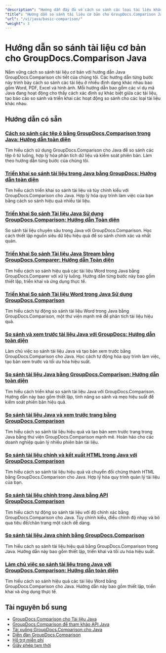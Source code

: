 ```yaml
---
"description": "Hướng dẫn đầy đủ về cách so sánh các loại tài liệu khác nhau như Word, PDF, Excel, hình ảnh, v.v. bằng GroupDocs.Comparison cho Java."
"title": "Hướng dẫn so sánh tài liệu cơ bản cho GroupDocs.Comparison Java"
"url": "/vi/java/basic-comparison/"
"weight": 3
---
```


# Hướng dẫn so sánh tài liệu cơ bản cho GroupDocs.Comparison Java

Nắm vững cách so sánh tài liệu cơ bản với hướng dẫn Java GroupDocs.Comparison chi tiết của chúng tôi. Các hướng dẫn từng bước này trình bày cách so sánh các tài liệu ở nhiều định dạng khác nhau bao gồm Word, PDF, Excel và hình ảnh. Mỗi hướng dẫn bao gồm các ví dụ mã Java đang hoạt động cho thấy cách xác định sự khác biệt giữa các tài liệu, tạo báo cáo so sánh và triển khai các hoạt động so sánh cho các loại tài liệu khác nhau.

## Hướng dẫn có sẵn

### [Cách so sánh các tệp ô bằng GroupDocs.Comparison trong Java: Hướng dẫn toàn diện](./compare-cell-files-groupdocs-java-streams/)
Tìm hiểu cách sử dụng GroupDocs.Comparison cho Java để so sánh các tệp ô từ luồng, hợp lý hóa phân tích dữ liệu và kiểm soát phiên bản. Làm theo hướng dẫn từng bước của chúng tôi.

### [Triển khai so sánh tài liệu trong Java bằng GroupDocs: Hướng dẫn toàn diện](./java-document-comparison-groupdocs-tutorial/)
Tìm hiểu cách triển khai so sánh tài liệu và tùy chỉnh kiểu với GroupDocs.Comparison cho Java. Hợp lý hóa quy trình làm việc của bạn bằng cách so sánh hiệu quả nhiều tài liệu.

### [Triển khai So sánh Tài liệu Java Sử dụng GroupDocs.Comparison: Hướng dẫn Toàn diện](./java-document-comparison-groupdocs-metadata-source/)
So sánh tài liệu chuyên sâu trong Java với GroupDocs.Comparison. Học cách thiết lập nguồn siêu dữ liệu hiệu quả để so sánh chính xác và nhất quán.

### [Triển khai So sánh Tài liệu Java Stream bằng GroupDocs.Comparer: Hướng dẫn Toàn diện](./java-stream-document-comparison-groupdocs/)
Tìm hiểu cách so sánh hiệu quả các tài liệu Word trong Java bằng GroupDocs.Comparer với xử lý luồng. Hướng dẫn từng bước này bao gồm thiết lập, triển khai và ứng dụng thực tế.

### [Triển khai So sánh Tài liệu Word trong Java Sử dụng GroupDocs.Comparison](./word-document-comparison-groupdocs-java/)
Tìm hiểu cách tự động so sánh tài liệu Word trong Java bằng GroupDocs.Comparison, một thư viện mạnh mẽ để phân tích tài liệu hiệu quả.

### [So sánh và xem trước tài liệu Java với GroupDocs: Hướng dẫn toàn diện](./master-java-document-comparison-preview-groupdocs/)
Làm chủ việc so sánh tài liệu Java và tạo bản xem trước bằng GroupDocs.Comparison cho Java. Học cách tự động hóa quy trình làm việc, tạo bản xem trước và tối ưu hóa hiệu suất.

### [So sánh tài liệu Java bằng GroupDocs.Comparison: Hướng dẫn toàn diện](./java-document-comparison-groupdocs-comparison/)
Tìm hiểu cách triển khai so sánh tài liệu Java với GroupDocs.Comparison. Hướng dẫn này bao gồm thiết lập, tính năng so sánh và mẹo hiệu suất để kiểm soát phiên bản hiệu quả.

### [So sánh tài liệu Java và xem trước trang bằng GroupDocs.Comparison](./java-groupdocs-comparison-document-management/)
Tìm hiểu cách so sánh tài liệu hiệu quả và tạo bản xem trước trang trong Java bằng thư viện GroupDocs.Comparison mạnh mẽ. Hoàn hảo cho các doanh nghiệp quản lý nhiều phiên bản tài liệu.

### [So sánh tài liệu chính và kết xuất HTML trong Java với GroupDocs.Comparison](./master-groupdocs-comparison-java-document-html-rendering/)
Tìm hiểu cách so sánh tài liệu hiệu quả và chuyển đổi chúng thành HTML bằng GroupDocs.Comparison cho Java. Hợp lý hóa quy trình quản lý tài liệu của bạn.

### [So sánh tài liệu chính trong Java bằng API GroupDocs.Comparison](./mastering-document-comparison-java-groupdocs/)
Tìm hiểu cách tự động so sánh tài liệu với độ chính xác bằng GroupDocs.Comparison cho Java. Tùy chỉnh kiểu, điều chỉnh độ nhạy và bỏ qua tiêu đề/chân trang một cách dễ dàng.

### [So sánh tài liệu Java chính bằng GroupDocs.Comparison](./java-groupdocs-comparison-document-management-guide/)
Tìm hiểu cách so sánh tài liệu hiệu quả bằng GroupDocs.Comparison trong Java. Hướng dẫn này bao gồm thiết lập, triển khai và tối ưu hóa hiệu suất.

### [Làm chủ việc so sánh tài liệu trong Java với GroupDocs.Comparison: Hướng dẫn toàn diện](./document-comparison-groupdocs-java/)
Tìm hiểu cách so sánh hiệu quả các tài liệu Word bằng GroupDocs.Comparison cho Java. Hướng dẫn này bao gồm thiết lập, triển khai và ứng dụng thực tế.

## Tài nguyên bổ sung

- [GroupDocs.Comparison cho Tài liệu Java](https://docs.groupdocs.com/comparison/java/)
- [GroupDocs.Comparison để tham khảo API Java](https://reference.groupdocs.com/comparison/java/)
- [Tải xuống GroupDocs.Comparison cho Java](https://releases.groupdocs.com/comparison/java/)
- [Diễn đàn GroupDocs.Comparison](https://forum.groupdocs.com/c/comparison)
- [Hỗ trợ miễn phí](https://forum.groupdocs.com/)
- [Giấy phép tạm thời](https://purchase.groupdocs.com/temporary-license/)